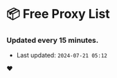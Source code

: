 # :package: Free Proxy List
### Updated every 15 minutes.

- Last updated: `2024-07-21 05:12`

:heart:
